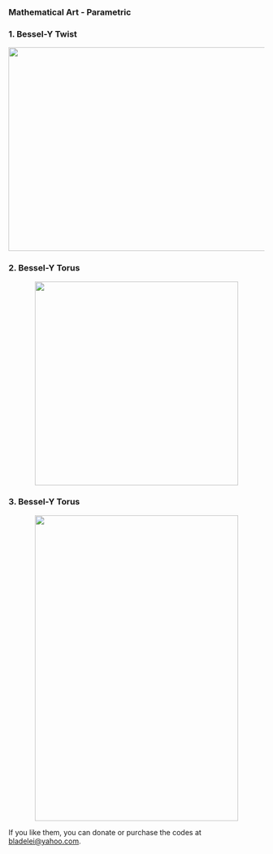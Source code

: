 ### Mathematical Art - Parametric

### 1. Bessel-Y Twist
<p align="center"><img src= "https://user-images.githubusercontent.com/66701331/182699530-7718ea4f-d8e8-4108-b835-58d9b10fc3cf.png" width="600" height="400" ></p>

### 2. Bessel-Y Torus
<p align="center"><img src= "https://user-images.githubusercontent.com/66701331/182708501-cf70fbcc-90ba-4e1e-8475-e673ac1bfbb4.png" width="400" height="400" ></p>

### 3. Bessel-Y Torus
<p align="center"><img src= "https://user-images.githubusercontent.com/66701331/182719664-bea80b77-da96-4019-b26a-ec66be48d6b1.png"  width="400" height="600" ></p>




If you like them, you can donate or purchase the codes at bladelei@yahoo.com.
